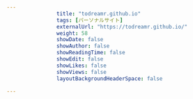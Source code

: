 ---
                title: "todreamr.github.io"
                tags: [パーソナルサイト]
                externalUrl: "https://todreamr.github.io/"
                weight: 58
                showDate: false
                showAuthor: false
                showReadingTime: false
                showEdit: false
                showLikes: false
                showViews: false
                layoutBackgroundHeaderSpace: false
                ---

